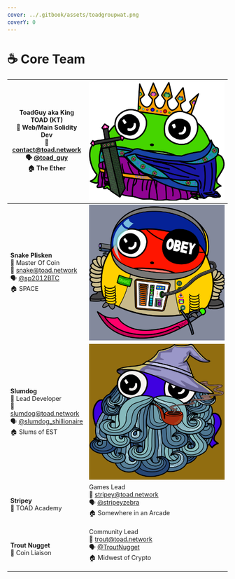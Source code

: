 ```yaml
---
cover: ../.gitbook/assets/toadgroupwat.png
coverY: 0
---
```


# ☕ Core Team

| <p><strong>ToadGuy aka King TOAD (KT)</strong><br><span data-gb-custom-inline data-tag="emoji" data-code="1f438">🐸</span> Web/Main Solidity Dev<br>💌 <a href="mailto:contact@toad.network">contact@toad.network</a><br><span data-gb-custom-inline data-tag="emoji" data-code="1f5e3">🗣</span> <a href="https://t.me/toad_guy">@toad_guy</a><br><span data-gb-custom-inline data-tag="emoji" data-code="1f3e0">🏠</span> The Ether</p>       | ![](<../.gitbook/assets/King Toad II.png>)                |
| ----------------------------------------------------------------------------------------------------------------------------------------------------------------------------------------------------------------------------------------------------------------------------------------------------------------------------------------------------------------------------------------------------------------------------------------------- | --------------------------------------------------------- |
| <p><strong>Snake Plisken</strong><br><span data-gb-custom-inline data-tag="emoji" data-code="1f438">🐸</span> Master Of Coin<br>💌 <a href="mailto:snake@toad.network">snake@toad.network</a><br><span data-gb-custom-inline data-tag="emoji" data-code="1f5e3">🗣</span> <a href="https://t.me/sp2012BTC">@sp2012BTC</a><br><span data-gb-custom-inline data-tag="emoji" data-code="1f3e0">🏠</span> SPACE</p>                                 | ![](<../.gitbook/assets/space pirate toad-Recovered.png>) |
| <p><strong>Slumdog</strong><br><span data-gb-custom-inline data-tag="emoji" data-code="1f438">🐸</span> Lead Developer<br>💌 <a href="mailto:slumdog@toad.network">slumdog@toad.network</a><br><span data-gb-custom-inline data-tag="emoji" data-code="1f5e3">🗣</span> <a href="https://t.me/slumdog_shillionaire">@slumdog_shillionaire</a><br><span data-gb-custom-inline data-tag="emoji" data-code="1f3e0">🏠</span> Slums of EST</p>      | ![](<../.gitbook/assets/Wizard Toad on Background.png>)   |
| <p><strong>Stripey</strong><br><span data-gb-custom-inline data-tag="emoji" data-code="1f438">🐸</span> TOAD Academy | Games Lead<br>💌 <a href="mailto:stripey@toad.network">stripey@toad.network</a><br><span data-gb-custom-inline data-tag="emoji" data-code="1f5e3">🗣</span> <a href="https://t.me/stripeyzebra">@stripeyzebra</a><br><span data-gb-custom-inline data-tag="emoji" data-code="1f3e0">🏠</span> Somewhere in an Arcade</p> | ![](<../.gitbook/assets/Stripey Toad.png>)                |
| <p><strong>Trout Nugget</strong><br><span data-gb-custom-inline data-tag="emoji" data-code="1f438">🐸</span> Coin Liaison | Community Lead<br>💌 <a href="mailto:trout@toad.network">trout@toad.network</a><br><span data-gb-custom-inline data-tag="emoji" data-code="1f5e3">🗣</span> <a href="https://t.me/TroutNugget">@TroutNugget</a><br><span data-gb-custom-inline data-tag="emoji" data-code="1f3e0">🏠</span> Midwest of Crypto</p>   | ![](<../.gitbook/assets/Trout Toad.png>)                  |
